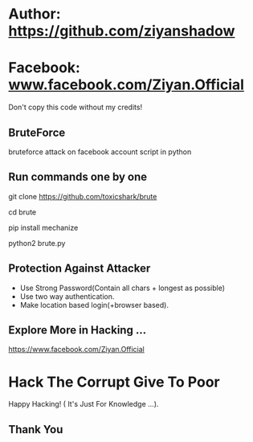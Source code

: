 # Author: https://github.com/ziyanshadow
# Facebook: www.facebook.com/Ziyan.Official

Don't copy this code without my credits!

## BruteForce
bruteforce attack on facebook account script in python

## Run commands one by one

git clone https://github.com/toxicshark/brute

cd brute

pip install mechanize

python2 brute.py


## Protection Against Attacker
* Use Strong Password(Contain all chars + longest as possible)
* Use two way authentication.
* Make location based login(+browser based).

## Explore More in Hacking ...


https://www.facebook.com/Ziyan.Official

# Hack The Corrupt Give To Poor
Happy Hacking! ( It's Just For Knowledge ...).
## Thank You
